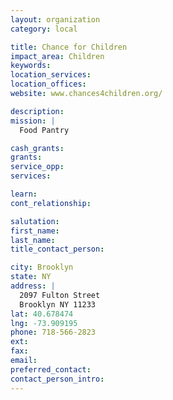 ```yaml
---
layout: organization
category: local

title: Chance for Children
impact_area: Children
keywords: 
location_services: 
location_offices: 
website: www.chances4children.org/‎

description: 
mission: |
  Food Pantry

cash_grants: 
grants: 
service_opp: 
services: 

learn: 
cont_relationship: 

salutation: 
first_name: 
last_name: 
title_contact_person: 

city: Brooklyn
state: NY
address: |
  2097 Fulton Street    
  Brooklyn NY 11233
lat: 40.678474
lng: -73.909195
phone: 718-566-2823
ext: 
fax: 
email: 
preferred_contact: 
contact_person_intro: 
---
```

